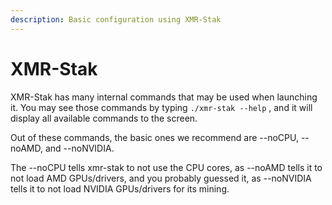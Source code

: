 ```yaml
---
description: Basic configuration using XMR-Stak
---
```


# XMR-Stak

XMR-Stak has many internal commands that may be used when launching it. You may see those commands by typing `./xmr-stak --help` , and it will display all available commands to the screen.

Out of these commands, the basic ones we recommend are --noCPU, --noAMD, and --noNVIDIA.

The --noCPU tells xmr-stak to not use the CPU cores, as --noAMD tells it to not load AMD GPUs/drivers, and you probably guessed it, as --noNVIDIA tells it to not load NVIDIA GPUs/drivers for its mining.

